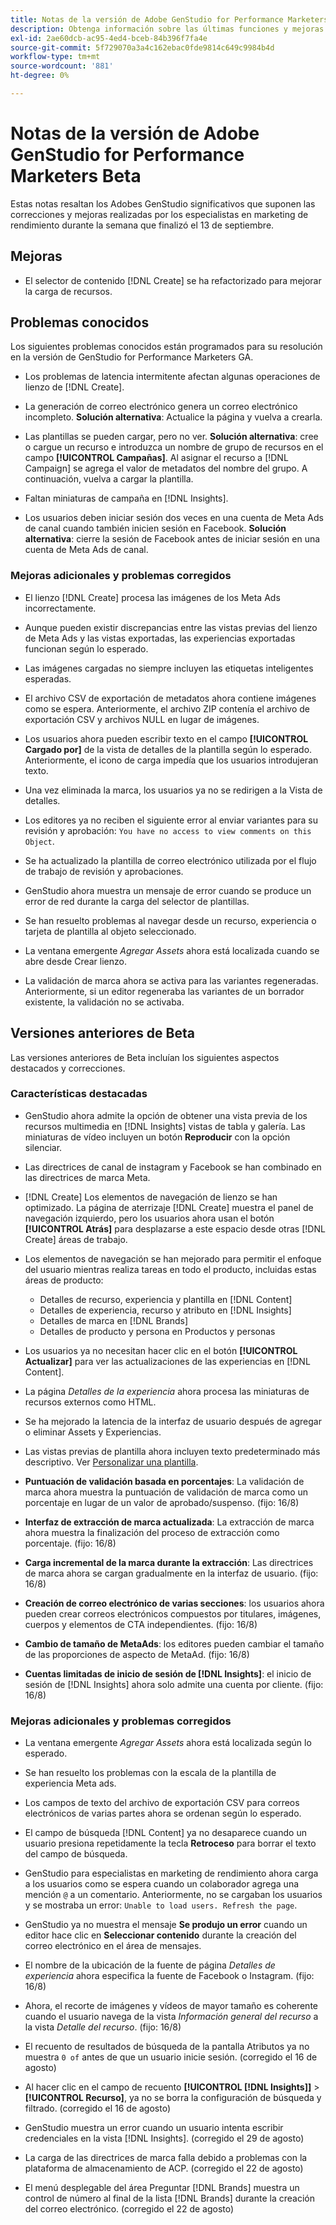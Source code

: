 ```yaml
---
title: Notas de la versión de Adobe GenStudio for Performance Marketers Beta
description: Obtenga información sobre las últimas funciones y mejoras de Adobe GenStudio para especialistas en marketing de rendimiento.
exl-id: 2ae60dcb-ac95-4ed4-bceb-84b396f7fa4e
source-git-commit: 5f729070a3a4c162ebac0fde9814c649c9984b4d
workflow-type: tm+mt
source-wordcount: '881'
ht-degree: 0%

---
```


# Notas de la versión de Adobe GenStudio for Performance Marketers Beta

Estas notas resaltan los Adobes GenStudio significativos que suponen las correcciones y mejoras realizadas por los especialistas en marketing de rendimiento durante la semana que finalizó el 13 de septiembre.

## Mejoras

* El selector de contenido [!DNL Create] se ha refactorizado para mejorar la carga de recursos. <!-- GS-2586 -->

## Problemas conocidos

Los siguientes problemas conocidos están programados para su resolución en la versión de GenStudio for Performance Marketers GA.

* Los problemas de latencia intermitente afectan algunas operaciones de lienzo de [!DNL Create]. <!-- GS-5203 -->

* La generación de correo electrónico genera un correo electrónico incompleto. **Solución alternativa**: Actualice la página y vuelva a crearla. <!-- GS-5209 -->

* Las plantillas se pueden cargar, pero no ver. **Solución alternativa**: cree o cargue un recurso e introduzca un nombre de grupo de recursos en el campo **[!UICONTROL Campañas]**. Al asignar el recurso a [!DNL Campaign] se agrega el valor de metadatos del nombre del grupo. A continuación, vuelva a cargar la plantilla. <!-- GS-4815 -->

* Faltan miniaturas de campaña en [!DNL Insights]. <!-- GS-4648 -->

* Los usuarios deben iniciar sesión dos veces en una cuenta de Meta Ads de canal cuando también inicien sesión en Facebook. **Solución alternativa**: cierre la sesión de Facebook antes de iniciar sesión en una cuenta de Meta Ads de canal. <!-- GS-4806 -->

### Mejoras adicionales y problemas corregidos

* El lienzo [!DNL Create] procesa las imágenes de los Meta Ads incorrectamente. <!-- GS-4864 -->

* Aunque pueden existir discrepancias entre las vistas previas del lienzo de Meta Ads y las vistas exportadas, las experiencias exportadas funcionan según lo esperado. <!-- GS-4492 4401 -->

* Las imágenes cargadas no siempre incluyen las etiquetas inteligentes esperadas. <!-- GS-4856 -->

* El archivo CSV de exportación de metadatos ahora contiene imágenes como se espera. Anteriormente, el archivo ZIP contenía el archivo de exportación CSV y archivos NULL en lugar de imágenes.  <!-- GS-5107 -->

* Los usuarios ahora pueden escribir texto en el campo **[!UICONTROL Cargado por]** de la vista de detalles de la plantilla según lo esperado. Anteriormente, el icono de carga impedía que los usuarios introdujeran texto. <!-- GS-4887 -->

* Una vez eliminada la marca, los usuarios ya no se redirigen a la Vista de detalles. <!-- GS-2663 -->

* Los editores ya no reciben el siguiente error al enviar variantes para su revisión y aprobación: `You have no access to view comments on this Object`. <!-- GS-5140 -->

* Se ha actualizado la plantilla de correo electrónico utilizada por el flujo de trabajo de revisión y aprobaciones. <!-- GS-5239 -->

* GenStudio ahora muestra un mensaje de error cuando se produce un error de red durante la carga del selector de plantillas. <!-- GS-4682 -->

* Se han resuelto problemas al navegar desde un recurso, experiencia o tarjeta de plantilla al objeto seleccionado. <!-- GS-4390 -->

* La ventana emergente _Agregar Assets_ ahora está localizada cuando se abre desde Crear lienzo.  <!-- GS-4867 -->

* La validación de marca ahora se activa para las variantes regeneradas. Anteriormente, si un editor regeneraba las variantes de un borrador existente, la validación no se activaba. <!-- GS-3971 -->

## Versiones anteriores de Beta

Las versiones anteriores de Beta incluían los siguientes aspectos destacados y correcciones.

### Características destacadas

* GenStudio ahora admite la opción de obtener una vista previa de los recursos multimedia en [!DNL Insights] vistas de tabla y galería. Las miniaturas de vídeo incluyen un botón **Reproducir** con la opción silenciar. <!-- GS-4398 -->

* Las directrices de canal de instagram y Facebook se han combinado en las directrices de marca Meta.

* [!DNL Create] Los elementos de navegación de lienzo se han optimizado. La página de aterrizaje [!DNL Create] muestra el panel de navegación izquierdo, pero los usuarios ahora usan el botón **[!UICONTROL Atrás]** para desplazarse a este espacio desde otras [!DNL Create] áreas de trabajo.

* Los elementos de navegación se han mejorado para permitir el enfoque del usuario mientras realiza tareas en todo el producto, incluidas estas áreas de producto:

   * Detalles de recurso, experiencia y plantilla en [!DNL Content]
   * Detalles de experiencia, recurso y atributo en [!DNL Insights]
   * Detalles de marca en [!DNL Brands]
   * Detalles de producto y persona en Productos y personas

* Los usuarios ya no necesitan hacer clic en el botón **[!UICONTROL Actualizar]** para ver las actualizaciones de las experiencias en [!DNL Content].

* La página _Detalles de la experiencia_ ahora procesa las miniaturas de recursos externos como HTML.

* Se ha mejorado la latencia de la interfaz de usuario después de agregar o eliminar Assets y Experiencias.

* Las vistas previas de plantilla ahora incluyen texto predeterminado más descriptivo. Ver [Personalizar una plantilla](https://experienceleague.adobe.com/en/docs/genstudio/user-guide/content/templates/customize-template#template-preview).

* **Puntuación de validación basada en porcentajes**: La validación de marca ahora muestra la puntuación de validación de marca como un porcentaje en lugar de un valor de aprobado/suspenso. (fijo: 16/8)

* **Interfaz de extracción de marca actualizada**: La extracción de marca ahora muestra la finalización del proceso de extracción como porcentaje. (fijo: 16/8)

* **Carga incremental de la marca durante la extracción**: Las directrices de marca ahora se cargan gradualmente en la interfaz de usuario. (fijo: 16/8)

* **Creación de correo electrónico de varias secciones**: los usuarios ahora pueden crear correos electrónicos compuestos por titulares, imágenes, cuerpos y elementos de CTA independientes. (fijo: 16/8)

* **Cambio de tamaño de MetaAds**: los editores pueden cambiar el tamaño de las proporciones de aspecto de MetaAd. (fijo: 16/8)

* **Cuentas limitadas de inicio de sesión de [!DNL Insights]**: el inicio de sesión de [!DNL Insights] ahora solo admite una cuenta por cliente. (fijo: 16/8)

### Mejoras adicionales y problemas corregidos

* La ventana emergente _Agregar Assets_ ahora está localizada según lo esperado. <!-- GS-3834 -->

* Se han resuelto los problemas con la escala de la plantilla de experiencia Meta ads. <!-- GS-4174 -->

* Los campos de texto del archivo de exportación CSV para correos electrónicos de varias partes ahora se ordenan según lo esperado. <!-- GS-4013 -->

* El campo de búsqueda [!DNL Content] ya no desaparece cuando un usuario presiona repetidamente la tecla **Retroceso** para borrar el texto del campo de búsqueda.  <!-- GS-4543 -->

* GenStudio para especialistas en marketing de rendimiento ahora carga a los usuarios como se espera cuando un colaborador agrega una mención `@` a un comentario. Anteriormente, no se cargaban los usuarios y se mostraba un error: `Unable to load users. Refresh the page`. <!-- GS-4113 -->

* GenStudio ya no muestra el mensaje **Se produjo un error** cuando un editor hace clic en **Seleccionar contenido** durante la creación del correo electrónico en el área de mensajes. <!-- GS-4879 -->

* El nombre de la ubicación de la fuente de página _Detalles de experiencia_ ahora especifica la fuente de Facebook o Instagram. (fijo: 16/8)

* Ahora, el recorte de imágenes y vídeos de mayor tamaño es coherente cuando el usuario navega de la vista _Información general del recurso_ a la vista _Detalle del recurso_. (fijo: 16/8)

* El recuento de resultados de búsqueda de la pantalla Atributos ya no muestra `0 of` antes de que un usuario inicie sesión. (corregido el 16 de agosto) <!-- GS-3665 -->

* Al hacer clic en el campo de recuento **[!UICONTROL [!DNL Insights]]** > **[!UICONTROL Recurso]**, ya no se borra la configuración de búsqueda y filtrado. (corregido el 16 de agosto) <!-- GS-3476 -->

* GenStudio muestra un error cuando un usuario intenta escribir credenciales en la vista [!DNL Insights]. (corregido el 29 de agosto) <!-- GS-4689 -->

* La carga de las directrices de marca falla debido a problemas con la plataforma de almacenamiento de ACP. (corregido el 22 de agosto) <!-- GS-4369 -->

* El menú desplegable del área Preguntar [!DNL Brands] muestra un control de número al final de la lista [!DNL Brands] durante la creación del correo electrónico. (corregido el 22 de agosto) <!-- GS-4077 -->
